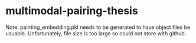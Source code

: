# multimodal-pairing-thesis

Note: painting_embedding.pkl needs to be generated to have object files be usuable. Unfortunately, file size is too large so could not store with github. 

